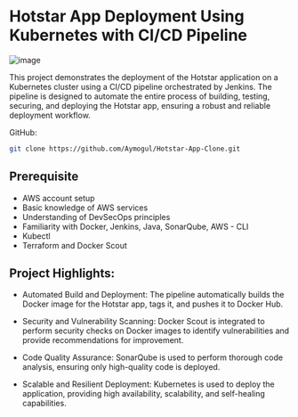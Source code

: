 # Hotstar App Deployment Using Kubernetes with CI/CD Pipeline

![image](./images/project-diagram.PNG)

This project demonstrates the deployment of the Hotstar application on a Kubernetes cluster using a CI/CD pipeline orchestrated by Jenkins. The pipeline is designed to automate the entire process of building, testing, securing, and deploying the Hotstar app, ensuring a robust and reliable deployment workflow.

GitHub:
```sh
git clone https://github.com/Aymogul/Hotstar-App-Clone.git
```
## Prerequisite
- AWS account setup
- Basic knowledge of AWS services
- Understanding of DevSecOps principles
- Familiarity with Docker, Jenkins, Java, SonarQube, AWS - CLI 
- Kubectl
- Terraform and Docker Scout

## Project Highlights:
- Automated Build and Deployment: The pipeline automatically builds the Docker image for the Hotstar app, tags it, and pushes it to Docker Hub.

- Security and Vulnerability Scanning: Docker Scout is integrated to perform security checks on Docker images to identify vulnerabilities and provide recommendations for improvement.

- Code Quality Assurance: SonarQube is used to perform thorough code analysis, ensuring only high-quality code is deployed.

- Scalable and Resilient Deployment: Kubernetes is used to deploy the application, providing high availability, scalability, and self-healing capabilities.